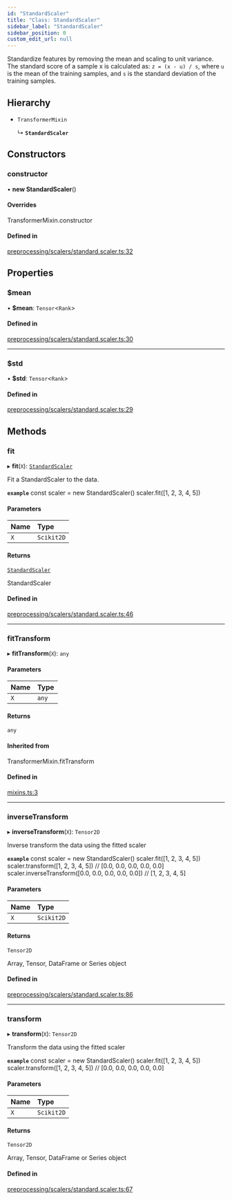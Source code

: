 ```yaml
---
id: "StandardScaler"
title: "Class: StandardScaler"
sidebar_label: "StandardScaler"
sidebar_position: 0
custom_edit_url: null
---
```


Standardize features by removing the mean and scaling to unit variance.
The standard score of a sample x is calculated as: `z = (x - u) / s`,
where `u` is the mean of the training samples, and `s` is the standard deviation of the training samples.

## Hierarchy

- `TransformerMixin`

  ↳ **`StandardScaler`**

## Constructors

### constructor

• **new StandardScaler**()

#### Overrides

TransformerMixin.constructor

#### Defined in

[preprocessing/scalers/standard.scaler.ts:32](https://github.com/dcrescim/scikit.js/blob/ecc4160/src/preprocessing/scalers/standard.scaler.ts#L32)

## Properties

### $mean

• **$mean**: `Tensor`<`Rank`\>

#### Defined in

[preprocessing/scalers/standard.scaler.ts:30](https://github.com/dcrescim/scikit.js/blob/ecc4160/src/preprocessing/scalers/standard.scaler.ts#L30)

___

### $std

• **$std**: `Tensor`<`Rank`\>

#### Defined in

[preprocessing/scalers/standard.scaler.ts:29](https://github.com/dcrescim/scikit.js/blob/ecc4160/src/preprocessing/scalers/standard.scaler.ts#L29)

## Methods

### fit

▸ **fit**(`X`): [`StandardScaler`](StandardScaler)

Fit a StandardScaler to the data.

**`example`**
const scaler = new StandardScaler()
scaler.fit([1, 2, 3, 4, 5])

#### Parameters

| Name | Type |
| :------ | :------ |
| `X` | `Scikit2D` |

#### Returns

[`StandardScaler`](StandardScaler)

StandardScaler

#### Defined in

[preprocessing/scalers/standard.scaler.ts:46](https://github.com/dcrescim/scikit.js/blob/ecc4160/src/preprocessing/scalers/standard.scaler.ts#L46)

___

### fitTransform

▸ **fitTransform**(`X`): `any`

#### Parameters

| Name | Type |
| :------ | :------ |
| `X` | `any` |

#### Returns

`any`

#### Inherited from

TransformerMixin.fitTransform

#### Defined in

[mixins.ts:3](https://github.com/dcrescim/scikit.js/blob/ecc4160/src/mixins.ts#L3)

___

### inverseTransform

▸ **inverseTransform**(`X`): `Tensor2D`

Inverse transform the data using the fitted scaler

**`example`**
const scaler = new StandardScaler()
scaler.fit([1, 2, 3, 4, 5])
scaler.transform([1, 2, 3, 4, 5])
// [0.0, 0.0, 0.0, 0.0, 0.0]
scaler.inverseTransform([0.0, 0.0, 0.0, 0.0, 0.0])
// [1, 2, 3, 4, 5]

#### Parameters

| Name | Type |
| :------ | :------ |
| `X` | `Scikit2D` |

#### Returns

`Tensor2D`

Array, Tensor, DataFrame or Series object

#### Defined in

[preprocessing/scalers/standard.scaler.ts:86](https://github.com/dcrescim/scikit.js/blob/ecc4160/src/preprocessing/scalers/standard.scaler.ts#L86)

___

### transform

▸ **transform**(`X`): `Tensor2D`

Transform the data using the fitted scaler

**`example`**
const scaler = new StandardScaler()
scaler.fit([1, 2, 3, 4, 5])
scaler.transform([1, 2, 3, 4, 5])
// [0.0, 0.0, 0.0, 0.0, 0.0]

#### Parameters

| Name | Type |
| :------ | :------ |
| `X` | `Scikit2D` |

#### Returns

`Tensor2D`

Array, Tensor, DataFrame or Series object

#### Defined in

[preprocessing/scalers/standard.scaler.ts:67](https://github.com/dcrescim/scikit.js/blob/ecc4160/src/preprocessing/scalers/standard.scaler.ts#L67)
